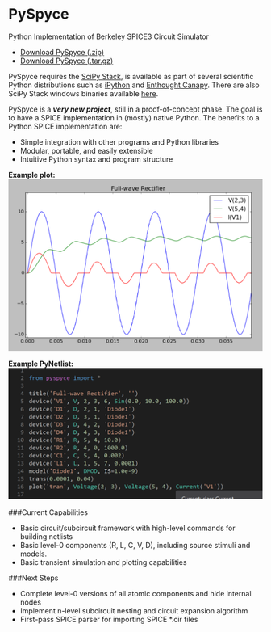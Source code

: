 PySpyce
=======
Python Implementation of Berkeley SPICE3 Circuit Simulator

* [Download PySpyce (.zip)](https://github.com/josephmhood/PySpyce/zipball/master)
* [Download PySpyce (.tar.gz)](https://github.com/josephmhood/PySpyce/tarball/master)

PySpyce requires the [SciPy Stack](http://www.scipy.org/stackspec.html), is available as part of several scientific Python distributions such as [iPython](http://ipython.org/) and [Enthought Canapy](https://www.enthought.com/products/canopy/). There are also SciPy Stack windows binaries available [here](http://www.lfd.uci.edu/~gohlke/pythonlibs/#scipy-stack).

PySpyce is a **_very new project_**, still in a proof-of-concept phase. The goal is to have a SPICE implementation in (mostly) native Python.
The benefits to a Python SPICE implementation are:
* Simple integration with other programs and Python libraries
* Modular, portable, and easily extensible
* Intuitive Python syntax and program structure

**Example plot:**
![Plot](/images/fig1.png)

**Example PyNetlist:**
![Netlist](/images/netlist1.png)

###Current Capabilities
* Basic circuit/subcircuit framework with high-level commands for building netlists
* Basic level-0 components (R, L, C, V, D), including source stimuli and models.
* Basic transient simulation and plotting capabilities

###Next Steps
* Complete level-0 versions of all atomic components and hide internal nodes
* Implement n-level subcircuit nesting and circuit expansion algorithm
* First-pass SPICE parser for importing SPICE *.cir files

